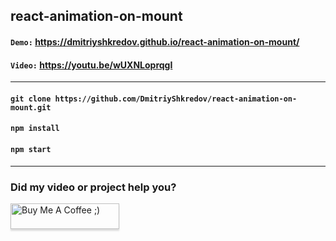 ## react-animation-on-mount

#### `Demo:` https://dmitriyshkredov.github.io/react-animation-on-mount/

#### `Video:` https://youtu.be/wUXNLoprqgI

---

#### `git clone https://github.com/DmitriyShkredov/react-animation-on-mount.git`

#### `npm install`

#### `npm start`

---

### Did my video or project help you?

<a href="https://www.buymeacoffee.com/DmitriyShkredov" target="_blank"><img src="https://www.buymeacoffee.com/assets/img/custom_images/orange_img.png" alt="Buy Me A Coffee ;)" style="height: 41px !important;width: 174px !important;box-shadow: 0px 3px 2px 0px rgba(190, 190, 190, 0.5) !important;-webkit-box-shadow: 0px 3px 2px 0px rgba(190, 190, 190, 0.5) !important;" ></a>
